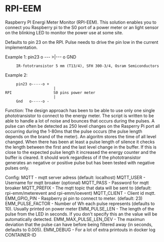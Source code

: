 RPI-EEM
=======

Raspberry PI Energi Meter Monitor (RPI-EEM). This solution enables you to connect you Raspberry pi to the S0 port of a power meter or an light sensor on the blinking LED to monitor the power use at some site.

Defaults to pin 23 on the RPI. Pulse needs to drive the pin low in the current implementation. 

Example 1: pin23 o --- >|--- o GND
                
         IR-fototransistor 5 mm (T13/4), SFH 300-3/4, Osram Semiconductors
         
Example 2:  
         
         pin23 o-----o +
                          | 
    RPI                   S0 pins power meter
                          |
         Gnd   o-----o - 
         
Function: The design approach has been to be able to use only one single phototransistor to connect to the energy meter.  The script is written to be able to handle a lot of noise and bounces that occurs during the pulses. A pulse can often be detected as 250 level changes on the Rasperry Pi port all occurring during the 1-80ms that the pulse occurs (the  pulse length depends on the brand of the meter). An algoritm stores the time of all level changed. When there has been at least a pulse length of silence it checks the length between the first and the last level change in the buffer. If this is close to the expected pulse length it increased the energy counter and the buffer is cleared. It should work regardless of if the phototransistor generates an negative or positive pulse but has been tested with negative pulses only.

  Config:
  MQTT - mqtt server adress (default: localhost)
  MQTT_USER - Username for mqtt broaker (optional)
  MQTT_PASS - Password for mqtt broaker
  MQTT_PREFIX - The mqtt topic that data will be sent to (default: rpi-emm/meterevent and rpi-emm/ioevent)
  MQTT_CLIENT - Client id mqtt.
  EMM_GPIO_PIN - Raspberry pi pin to connect to meter. (default: 23)
  EMM_PULSE_FACTOR - Number of Wh each pulse represents (defaults to 10). Usually printed on power meter
  EMM_PULSE_LEN - The length of the pulse from the LED in seconds. If you don't specify this an the value will be automatically detected.
  EMM_MAX_PULSE_LEN_DEV - The maximun deviation that the pulse can have before being filtered away (in seconds, defaults to 0.005).
  EMM_DEBUG - For a lot of extra printouts in docker log CONTAINER-ID
